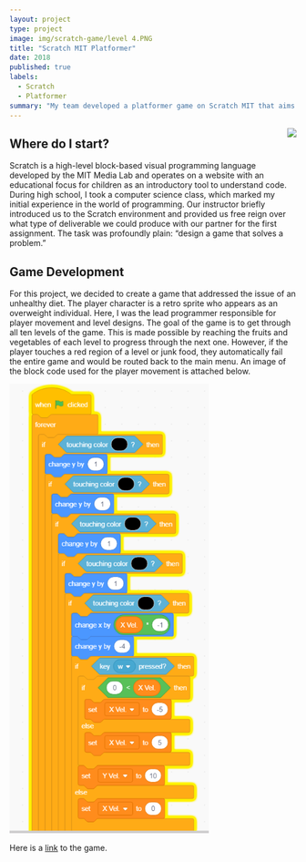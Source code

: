 ```yaml
---
layout: project
type: project
image: img/scratch-game/level 4.PNG
title: "Scratch MIT Platformer"
date: 2018
published: true
labels:
  - Scratch
  - Platformer 
summary: "My team developed a platformer game on Scratch MIT that aims to help the user's character lose weight in a series of levels where the player must avoid unhealthy meal choices, instead opting for a well-balanced diet."
---
```


<div style="float: right; margin-left: 10px;">
  <img width="350px" class="rounded" src="https://raw.githack.com/k-deguz/k-deguz.github.io/main/img/scratch-game/title.PNG">
</div>

## Where do I start?

Scratch is a high-level block-based visual programming language developed by the MIT Media Lab and operates on a website with an educational focus for children as an introductory tool to understand code. During high school, I took a computer science class, which marked my initial experience in the world of programming. Our instructor briefly introduced us to the Scratch environment and provided us free reign over what type of deliverable we could produce with our partner for the first assignment. The task was profoundly plain: “design a game that solves a problem.” 

## Game Development


For this project, we decided to create a game that addressed the issue of an unhealthy diet. The player character is a retro sprite who appears as an overweight individual. Here, I was the lead programmer responsible for player movement and level designs. The goal of the game is to get through all ten levels of the game. This is made possible by reaching the fruits and vegetables of each level to progress through the next one. However, if the player touches a red region of a level or junk food, they automatically fail the entire game and would be routed back to the main menu. An image of the block code used for the player movement is attached below. 

<div class="text-center">
  <img width="350px" class="rounded" src="https://raw.githubusercontent.com/k-deguz/k-deguz.github.io/main/img/scratch-game/replacement.PNG" style="display: inline-block;">
</div>


Here is a [link](https://scratch.mit.edu/projects/248152797/) to the game. 
